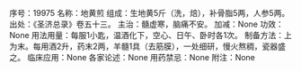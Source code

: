 序号：19975
名称：地黄煎
组成：生地黄5斤（洗，焙），补骨脂5两，人参5两。
出处：《圣济总录》卷五十三。
主治：髓虚寒，脑痛不安。
加减：None
功效：None
用法用量：每服1小匙，温酒化下，空心、日午、卧时各1次。
制备方法：上为末。每用酒2升，药末2两，羊髓1具（去筋膜），一处细研，慢火熬稠，瓷器盛之。
临床应用：None
各家论述：None
用药禁忌：None
附注：None
